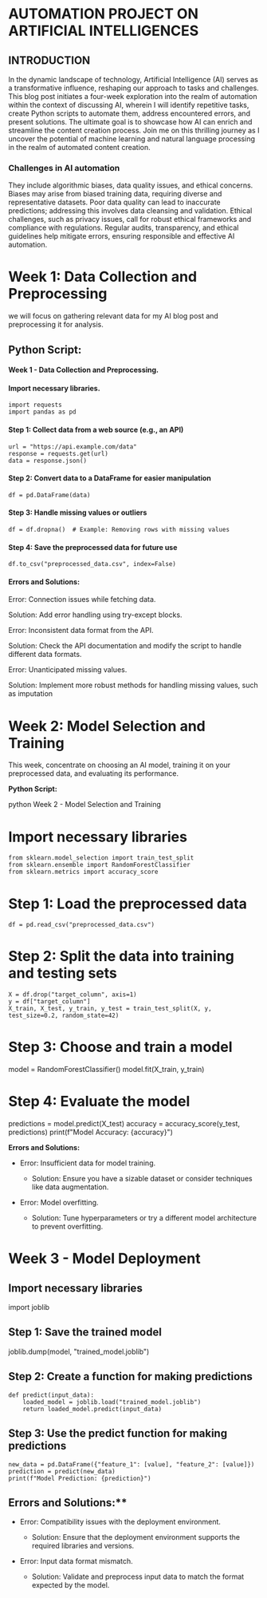 # AUTOMATION PROJECT ON ARTIFICIAL INTELLIGENCES
##                                           INTRODUCTION 
 In the dynamic landscape of technology, Artificial Intelligence (AI) serves as a transformative influence, reshaping our approach to tasks and challenges. This blog post initiates a four-week exploration into the realm of automation within the context of discussing AI, wherein I will identify repetitive tasks, create Python scripts to automate them, address encountered errors, and present solutions. The ultimate goal is to showcase how AI can enrich and streamline the content creation process. Join me on this thrilling journey as I uncover the potential of machine learning and natural language processing in the realm of automated content creation.                                                                                
###                                    Challenges in AI automation
 They include algorithmic biases, data quality issues, and ethical concerns. Biases may arise from biased training data, requiring diverse and representative datasets. Poor data quality can lead to inaccurate predictions; addressing this involves data cleansing and validation. Ethical challenges, such as privacy issues, call for robust ethical frameworks and compliance with regulations. Regular audits, transparency, and ethical guidelines help mitigate errors, ensuring responsible and effective AI automation.



# Week 1: Data Collection and Preprocessing
we will focus on gathering relevant data for my AI blog post and preprocessing it for analysis.
## Python Script:
#### Week 1 - Data Collection and Preprocessing.

#### Import necessary libraries.
```
import requests
import pandas as pd
```
#### Step 1: Collect data from a web source (e.g., an API)
```
url = "https://api.example.com/data"
response = requests.get(url)
data = response.json()
```
#### Step 2: Convert data to a DataFrame for easier manipulation
```
df = pd.DataFrame(data)
```
#### Step 3: Handle missing values or outliers
```
df = df.dropna()  # Example: Removing rows with missing values
```

#### Step 4: Save the preprocessed data for future use
```
df.to_csv("preprocessed_data.csv", index=False)
```
#### Errors and Solutions:

Error: Connection issues while fetching data.

Solution: Add error handling using try-except blocks.

Error: Inconsistent data format from the API.

Solution: Check the API documentation and modify the script to handle different data formats.

Error: Unanticipated missing values.

Solution: Implement more robust methods for handling missing values, such as imputation


# Week 2: Model Selection and Training

This week, concentrate on choosing an AI model, training it on your preprocessed data, and evaluating its performance.

**Python Script:**

python
 Week 2 - Model Selection and Training
 
# Import necessary libraries
```
from sklearn.model_selection import train_test_split
from sklearn.ensemble import RandomForestClassifier
from sklearn.metrics import accuracy_score
```
# Step 1: Load the preprocessed data
```
df = pd.read_csv("preprocessed_data.csv")
```
# Step 2: Split the data into training and testing sets
```
X = df.drop("target_column", axis=1)
y = df["target_column"]
X_train, X_test, y_train, y_test = train_test_split(X, y, test_size=0.2, random_state=42)
```
# Step 3: Choose and train a model
model = RandomForestClassifier()
model.fit(X_train, y_train)

# Step 4: Evaluate the model
predictions = model.predict(X_test)
accuracy = accuracy_score(y_test, predictions)
print(f"Model Accuracy: {accuracy}")


**Errors and Solutions:**
- Error: Insufficient data for model training.
  - Solution: Ensure you have a sizable dataset or consider techniques like data augmentation.

- Error: Model overfitting.
  - Solution: Tune hyperparameters or try a different model architecture to prevent overfitting.


# Week 3 - Model Deployment

## Import necessary libraries
import joblib

## Step 1: Save the trained model
joblib.dump(model, "trained_model.joblib")

## Step 2: Create a function for making predictions
```
def predict(input_data):
    loaded_model = joblib.load("trained_model.joblib")
    return loaded_model.predict(input_data)
```
## Step 3: Use the predict function for making predictions
```
new_data = pd.DataFrame({"feature_1": [value], "feature_2": [value]})
prediction = predict(new_data)
print(f"Model Prediction: {prediction}")
```
## Errors and Solutions:**
- Error: Compatibility issues with the deployment environment.
  - Solution: Ensure that the deployment environment supports the required libraries and versions.

- Error: Input data format mismatch.
  - Solution: Validate and preprocess input data to match the format expected by the model.
